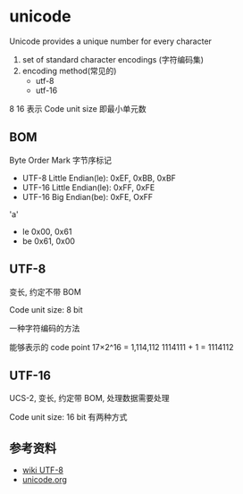 # unicode

Unicode provides a unique number for every character

1. set of standard character encodings (字符编码集)
2. encoding method(常见的)
    - utf-8
    - utf-16

8 16 表示 Code unit size 即最小单元数

## BOM

Byte Order Mark 字节序标记

- UTF-8 Little Endian(le): 0xEF, 0xBB, 0xBF
- UTF-16 Little Endian(le): 0xFF, 0xFE
- UTF-16 Big Endian(be): 0xFE, OxFF

'a'

- le 0x00, 0x61
- be 0x61, 0x00

## UTF-8

变长, 约定不带 BOM

Code unit size: 8 bit

一种字符编码的方法

能够表示的 code point
17×2^16 = 1,114,112
1114111 + 1 = 1114112

## UTF-16

UCS-2, 变长, 约定带 BOM, 处理数据需要处理

Code unit size: 16 bit
有两种方式

## 参考资料

- [wiki UTF-8](https://en.wikipedia.org/wiki/UTF-8)
- [unicode.org](https://www.unicode.org/)